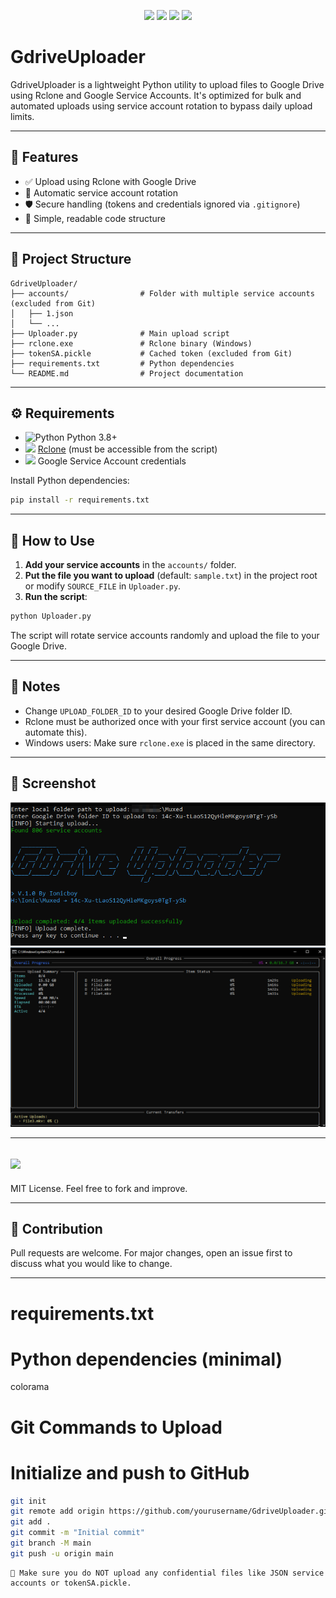 <p align="center">
  <img src="https://img.shields.io/badge/Python-3.8+-blue?logo=python&logoColor=white" />
  
  <img src="https://img.shields.io/badge/Rclone-Supported-success?logo=google-drive&logoColor=white&color=brightgreen" />
  
  <img src="https://img.shields.io/badge/Google%20Drive-API%20Enabled-informational?logo=google-drive&logoColor=white" />
  
  <img src="https://img.shields.io/badge/License-MIT-yellow.svg" />
</p>


# GdriveUploader

GdriveUploader is a lightweight Python utility to upload files to Google Drive using Rclone and Google Service Accounts. It's optimized for bulk and automated uploads using service account rotation to bypass daily upload limits.

---

## 🚀 Features

- ✅ Upload using Rclone with Google Drive
- 🔄 Automatic service account rotation
- 🛡️ Secure handling (tokens and credentials ignored via `.gitignore`)
- 🧠 Simple, readable code structure

---
## 📁 Project Structure

```
GdriveUploader/
├── accounts/                # Folder with multiple service accounts (excluded from Git)
│   ├── 1.json
│   └── ...
├── Uploader.py              # Main upload script
├── rclone.exe               # Rclone binary (Windows)
├── tokenSA.pickle           # Cached token (excluded from Git)
├── requirements.txt         # Python dependencies
└── README.md                # Project documentation
```

---

## ⚙️ Requirements

- ![Python](https://img.shields.io/badge/python-3.8%2B-blue) Python 3.8+
- <img src="https://img.shields.io/badge/Rclone-Supported-success?logo=google-drive&logoColor=white&color=brightgreen" />  [Rclone](https://rclone.org/downloads/) (must be accessible from the script)
- <img src="https://img.shields.io/badge/Google%20Drive-API%20Enabled-informational?logo=google-drive&logoColor=white" />  Google Service Account credentials

Install Python dependencies:
```bash
pip install -r requirements.txt
```

---

## 🧪 How to Use

1. **Add your service accounts** in the `accounts/` folder.
2. **Put the file you want to upload** (default: `sample.txt`) in the project root or modify `SOURCE_FILE` in `Uploader.py`.
3. **Run the script**:

```bash
python Uploader.py
```

The script will rotate service accounts randomly and upload the file to your Google Drive.

---

## 📌 Notes

- Change `UPLOAD_FOLDER_ID` to your desired Google Drive folder ID.
- Rclone must be authorized once with your first service account (you can automate this).
- Windows users: Make sure `rclone.exe` is placed in the same directory.

---

## 📸 Screenshot

![Screenshot](assets/screenshot.png)
![Screenshot](assets/screenshot1.png)

---

##   <img src="https://img.shields.io/badge/License-MIT-yellow.svg" />

MIT License. Feel free to fork and improve.

---

## 🤝 Contribution

Pull requests are welcome. For major changes, open an issue first to discuss what you would like to change.

---

requirements.txt
=================
# Python dependencies (minimal)
colorama


Git Commands to Upload
========================
# Initialize and push to GitHub

```bash
git init
git remote add origin https://github.com/yourusername/GdriveUploader.git
git add .
git commit -m "Initial commit"
git branch -M main
git push -u origin main
```


```
🛑 Make sure you do NOT upload any confidential files like JSON service accounts or tokenSA.pickle.
